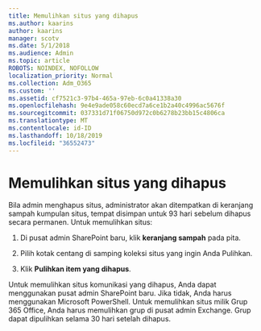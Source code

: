 ```yaml
---
title: Memulihkan situs yang dihapus
ms.author: kaarins
author: kaarins
manager: scotv
ms.date: 5/1/2018
ms.audience: Admin
ms.topic: article
ROBOTS: NOINDEX, NOFOLLOW
localization_priority: Normal
ms.collection: Adm_O365
ms.custom: ''
ms.assetid: cf7521c3-97b4-465a-97eb-6c0a41338a30
ms.openlocfilehash: 9e4e9ade058c60ecd7a6ce1b2a40c4996ac5676f
ms.sourcegitcommit: 037331d71f06750d972c0b6278b23bb15c4806ca
ms.translationtype: MT
ms.contentlocale: id-ID
ms.lasthandoff: 10/18/2019
ms.locfileid: "36552473"
---
```

# <a name="restore-a-deleted-site"></a>Memulihkan situs yang dihapus

Bila admin menghapus situs, administrator akan ditempatkan di keranjang sampah kumpulan situs, tempat disimpan untuk 93 hari sebelum dihapus secara permanen. Untuk memulihkan situs:
  
1. Di pusat admin SharePoint baru, klik **keranjang sampah** pada pita. 
    
2. Pilih kotak centang di samping koleksi situs yang ingin Anda Pulihkan.
    
3. Klik **Pulihkan item yang dihapus**.
    
Untuk memulihkan situs komunikasi yang dihapus, Anda dapat menggunakan pusat admin SharePoint baru. Jika tidak, Anda harus menggunakan Microsoft PowerShell. Untuk memulihkan situs milik Grup 365 Office, Anda harus memulihkan grup di pusat admin Exchange. Grup dapat dipulihkan selama 30 hari setelah dihapus.
  

